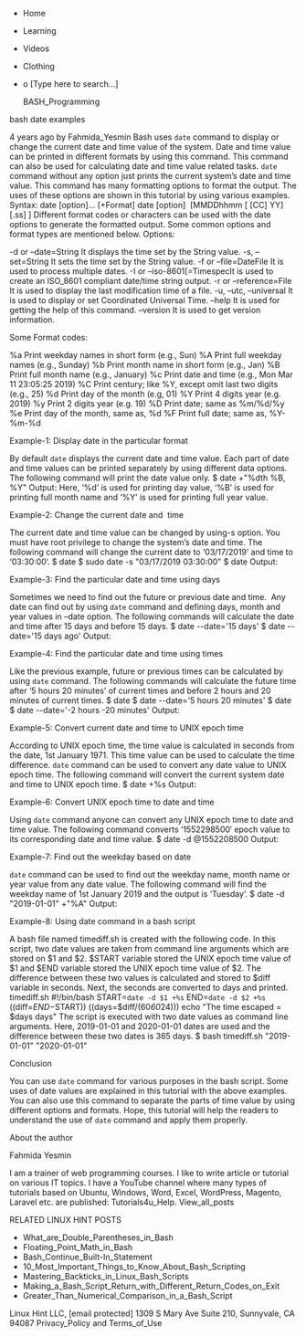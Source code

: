 





















































* Home
* Learning
* Videos
* Clothing
*
  o [Type here to search...]


   BASH_Programming


bash date examples

4 years ago
by Fahmida_Yesmin
Bash uses `date` command to display or change the current date and time value
of the system. Date and time value can be printed in different formats by using
this command. This command can also be used for calculating date and time value
related tasks. `date` command without any option just prints the current
system’s date and time value. This command has many formatting options to
format the output. The uses of these options are shown in this tutorial by
using various examples.
Syntax:
date [option]... [+Format]
date [option]  [MMDDhhmm [ [CC] YY] [.ss] ]
Different format codes or characters can be used with the date options to
generate the formatted output. Some common options and format types are
mentioned below.
Options:

-d or –date=String       It displays the time set by the String value.
-s, –set=String          It sets the time set by the String value.
-f or –file=DateFile     It is used to process multiple dates.
-I or –iso-8601[=TimespecIt is used to create an ISO_8601 compliant date/time
                           string output.
-r or –reference=File    It is used to display the last modification time of
                           a file.
-u, –utc, –universal   It is used to display or set Coordinated Universal
                           Time.
–help                    It is used for getting the help of this command.
–version                 It is used to get version information.

Some Format codes:

%a Print weekday names in short form (e.g., Sun)
%A Print full weekday names (e.g., Sunday)
%b Print month name in short form (e.g., Jan)
%B Print full month name (e.g., January)
%c Print date and time (e.g., Mon Mar 11 23:05:25 2019)
%C Print century; like %Y, except omit last two digits (e.g., 25)
%d Print day of the month (e.g, 01)
%Y Print 4 digits year (e.g. 2019)
%y Print 2 digits year (e.g. 19)
%D Print date; same as %m/%d/%y
%e Print day of the month, same as, %d
%F Print full date; same as, %Y-%m-%d


Example-1: Display date in the particular format

By default `date` displays the current date and time value. Each part of date
and time values can be printed separately by using different data options. The
following command will print the date value only.
$ date +"%dth %B, %Y"
Output:
Here, ‘%d’ is used for printing day value, ‘%B’ is used for printing full month
name and ‘%Y’ is used for printing full year value.

Example-2: Change the current date and  time

The current date and time value can be changed by using-s option. You must have
root privilege to change the system’s date and time. The following command will
change the current date to ‘03/17/2019’ and time to ‘03:30:00‘.
$ date
$ sudo date -s "03/17/2019 03:30:00"
$ date
Output:

Example-3: Find the particular date and time using days

Sometimes we need to find out the future or previous date and time.  Any date
can find out by using `date` command and defining days, month and year values
in –date option. The following commands will calculate the date and time after
15 days and before 15 days.
$ date --date='15 days'
$ date --date='15 days ago'
Output:

Example-4: Find the particular date and time using times

Like the previous example, future or previous times can be calculated by using
`date` command. The following commands will calculate the future time after ‘5
hours 20 minutes’ of current times and before 2 hours and 20 minutes of current
times.
$ date
$ date --date='5 hours 20 minutes'
$ date
$ date --date='-2 hours -20 minutes'
Output:

Example-5: Convert current date and time to UNIX epoch time

According to UNIX epoch time, the time value is calculated in seconds from the
date, 1st January 1971. This time value can be used to calculate the time
difference. `date` command can be used to convert any date value to UNIX epoch
time. The following command will convert the current system date and time to
UNIX epoch time.
$ date +%s
Output:

Example-6: Convert UNIX epoch time to date and time

Using `date` command anyone can convert any UNIX epoch time to date and time
value. The following command converts ‘1552298500′ epoch value to its
corresponding date and time value.
$ date -d @1552208500
Output:

Example-7: Find out the weekday based on date

`date` command can be used to find out the weekday name, month name or year
value from any date value. The following command will find the weekday name of
1st January 2019 and the output is ‘Tuesday’.
$ date -d "2019-01-01" +"%A"
Output:

Example-8: Using date command in a bash script

A bash file named timediff.sh is created with the following code. In this
script, two date values are taken from command line arguments which are stored
on $1 and $2. $START variable stored the UNIX epoch time value of $1 and $END
variable stored the UNIX epoch time value of $2. The difference between these
two values is calculated and stored to $diff variable in seconds. Next, the
seconds are converted to days and printed.
timediff.sh
#!/bin/bash
START=`date -d $1 +%s`
END=`date -d $2 +%s`
((diff=$END-$START))
((days=$diff/(60*60*24)))
echo "The time escaped = $days days"
The script is executed with two date values as command line arguments. Here,
2019-01-01 and 2020-01-01 dates are used and the difference between these two
dates is 365 days.
$ bash timediff.sh "2019-01-01" "2020-01-01"

Conclusion

You can use `date` command for various purposes in the bash script. Some uses
of date values are explained in this tutorial with the above examples. You can
also use this command to separate the parts of time value by using different
options and formats. Hope, this tutorial will help the readers to understand
the use of `date` command and apply them properly.


About the author


Fahmida Yesmin

I am a trainer of web programming courses. I like to write article or tutorial
on various IT topics. I have a YouTube channel where many types of tutorials
based on Ubuntu, Windows, Word, Excel, WordPress, Magento, Laravel etc. are
published: Tutorials4u_Help.
View_all_posts

RELATED LINUX HINT POSTS


* What_are_Double_Parentheses_in_Bash
* Floating_Point_Math_in_Bash
* Bash_Continue_Built-In_Statement
* 10_Most_Important_Things_to_Know_About_Bash_Scripting
* Mastering_Backticks_in_Linux_Bash_Scripts
* Making_a_Bash_Script_Return_with_Different_Return_Codes_on_Exit
* Greater_Than_Numerical_Comparison_in_a_Bash_Script

Linux Hint LLC, [email protected]
1309 S Mary Ave Suite 210, Sunnyvale, CA 94087
 Privacy_Policy and Terms_of_Use
